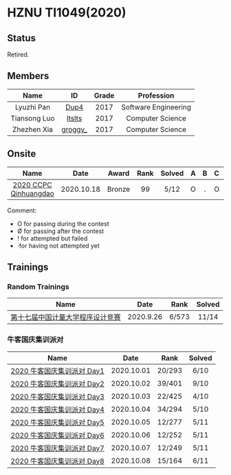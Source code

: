 # HZNU TI1049(2020)

## Status

Retired.

## Members

|     Name     |                      ID                      | Grade |      Profession      |
| :----------: | :------------------------------------------: | :---: | :------------------: |
|  Lyuzhi Pan  | [Dup4](https://codeforces.com/profile/Dup4)  | 2017  | Software Engineering |
| Tiansong Luo | [ltslts](https://codeforces.com/profile/lts) | 2017  |   Computer Science   |
| Zhezhen Xia  |                 [groggy\_]()                 | 2017  |   Computer Science   |

## Onsite

|                                   Name                                    |    Date    | Award  | Rank  | Solved |   A   |   B   |   C   |   D   |   E   |   F   |   G   |   H   |   I   |   J   |   K   |   L   |   M   |
| :-----------------------------------------------------------------------: | :--------: | :----: | :---: | :----: | :---: | :---: | :---: | :---: | :---: | :---: | :---: | :---: | :---: | :---: | :---: | :---: | :---: |
| [2020 CCPC Qinhuangdao](./2020/onsite/6th-CCPC-Qinhuangdao-Site/index.md) | 2020.10.18 | Bronze |  99   |  5/12  |   O   |   .   |   O   |   .   |   O   |   O   |   O   |   .   |   .   |   .   |   .   |   .   |

Comment:

* O for passing during the contest
* Ø for passing after the contest
* ! for attempted but failed
* ·for having not attempted yet

## Trainings

### Random Trainings

|                                        Name                                        |   Date    | Rank  | Solved |
| :--------------------------------------------------------------------------------: | :-------: | :---: | :----: |
| [第十七届中国计量大学程序设计竞赛](./2020/random-trainings/17th-cjlu-cpc/index.md) | 2020.9.26 | 6/573 | 11/14  |

### 牛客国庆集训派对

|                                          Name                                           |    Date    |  Rank  | Solved |
| :-------------------------------------------------------------------------------------: | :--------: | :----: | :----: |
| [2020 牛客国庆集训派对 Day1](./2020/nowcoder-national-day-training-party/day1/index.md) | 2020.10.01 | 20/293 |  6/10  |
| [2020 牛客国庆集训派对 Day2](./2020/nowcoder-national-day-training-party/day2/index.md) | 2020.10.02 | 39/401 |  9/10  |
| [2020 牛客国庆集训派对 Day3](./2020/nowcoder-national-day-training-party/day3/index.md) | 2020.10.03 | 22/425 |  4/10  |
| [2020 牛客国庆集训派对 Day4](./2020/nowcoder-national-day-training-party/day4/index.md) | 2020.10.04 | 34/294 |  5/10  |
| [2020 牛客国庆集训派对 Day5](./2020/nowcoder-national-day-training-party/day5/index.md) | 2020.10.05 | 12/277 |  5/11  |
| [2020 牛客国庆集训派对 Day6](./2020/nowcoder-national-day-training-party/day6/index.md) | 2020.10.06 | 12/252 |  5/11  |
| [2020 牛客国庆集训派对 Day7](./2020/nowcoder-national-day-training-party/day7/index.md) | 2020.10.07 | 12/249 |  5/11  |
| [2020 牛客国庆集训派对 Day8](./2020/nowcoder-national-day-training-party/day8/index.md) | 2020.10.08 | 15/164 |  6/11  |
